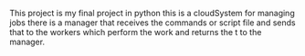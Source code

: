 This project is my final project
in python 
this is a cloudSystem for managing
jobs there is a manager that receives the commands 
or script file and sends that to the workers
which perform the work and returns the t to the manager.
